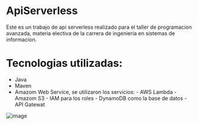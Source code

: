 # ApiServerless
Este es un trabajo de api serverless realizado para el taller de programacion avanzada, materia electiva de la carrera de ingenieria en sistemas de informacion.
# Tecnologias utilizadas:
- Java
- Maven
- Amazom Web Service, se utilizaron los servicios:
       - AWS Lambda
       - Amazom S3
       - IAM para los roles
       - DynamoDB como la base de datos 
       - API Gatewat

![image](https://user-images.githubusercontent.com/69863123/144520913-4be4e7d3-8cbc-45bd-8cee-2a5b8926aa52.png)

